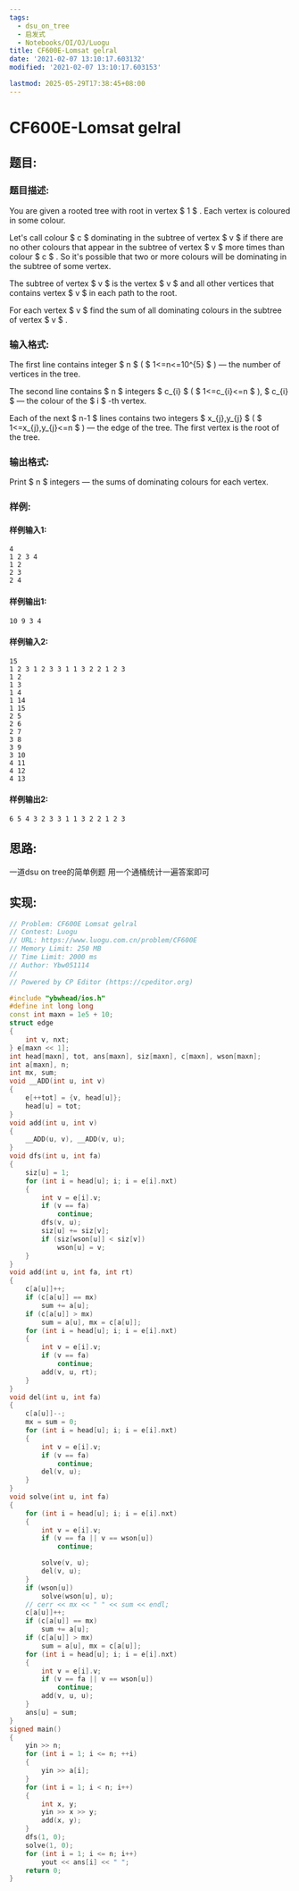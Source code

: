 ```yaml
---
tags: 
  - dsu_on_tree
  - 启发式
  - Notebooks/OI/OJ/Luogu
title: CF600E-Lomsat gelral
date: '2021-02-07 13:10:17.603132'
modified: '2021-02-07 13:10:17.603153'

lastmod: 2025-05-29T17:38:45+08:00
---
```

# CF600E-Lomsat gelral
## 题目:
### 题目描述:
You are given a rooted tree with root in vertex $ 1 $ . Each vertex is coloured in some colour.

Let's call colour $ c $ dominating in the subtree of vertex $ v $ if there are no other colours that appear in the subtree of vertex $ v $ more times than colour $ c $ . So it's possible that two or more colours will be dominating in the subtree of some vertex.

The subtree of vertex $ v $ is the vertex $ v $ and all other vertices that contains vertex $ v $ in each path to the root.

For each vertex $ v $ find the sum of all dominating colours in the subtree of vertex $ v $ .
### 输入格式:
The first line contains integer $ n $ ( $ 1<=n<=10^{5} $ ) — the number of vertices in the tree.

The second line contains $ n $ integers $ c_{i} $ ( $ 1<=c_{i}<=n $ ), $ c_{i} $ — the colour of the $ i $ -th vertex.

Each of the next $ n-1 $ lines contains two integers $ x_{j},y_{j} $ ( $ 1<=x_{j},y_{j}<=n $ ) — the edge of the tree. The first vertex is the root of the tree.
### 输出格式:
Print $ n $ integers — the sums of dominating colours for each vertex.
### 样例:
#### 样例输入1:
```
4
1 2 3 4
1 2
2 3
2 4

```
#### 样例输出1:
```
10 9 3 4

```
#### 样例输入2:
```
15
1 2 3 1 2 3 3 1 1 3 2 2 1 2 3
1 2
1 3
1 4
1 14
1 15
2 5
2 6
2 7
3 8
3 9
3 10
4 11
4 12
4 13

```
#### 样例输出2:
```
6 5 4 3 2 3 3 1 1 3 2 2 1 2 3

```
## 思路:

一道dsu on tree的简单例题
用一个通桶统计一遍答案即可

## 实现:
```cpp
// Problem: CF600E Lomsat gelral
// Contest: Luogu
// URL: https://www.luogu.com.cn/problem/CF600E
// Memory Limit: 250 MB
// Time Limit: 2000 ms
// Author: Ybw051114
//
// Powered by CP Editor (https://cpeditor.org)

#include "ybwhead/ios.h"
#define int long long
const int maxn = 1e5 + 10;
struct edge
{
    int v, nxt;
} e[maxn << 1];
int head[maxn], tot, ans[maxn], siz[maxn], c[maxn], wson[maxn];
int a[maxn], n;
int mx, sum;
void __ADD(int u, int v)
{
    e[++tot] = {v, head[u]};
    head[u] = tot;
}
void add(int u, int v)
{
    __ADD(u, v), __ADD(v, u);
}
void dfs(int u, int fa)
{
    siz[u] = 1;
    for (int i = head[u]; i; i = e[i].nxt)
    {
        int v = e[i].v;
        if (v == fa)
            continue;
        dfs(v, u);
        siz[u] += siz[v];
        if (siz[wson[u]] < siz[v])
            wson[u] = v;
    }
}
void add(int u, int fa, int rt)
{
    c[a[u]]++;
    if (c[a[u]] == mx)
        sum += a[u];
    if (c[a[u]] > mx)
        sum = a[u], mx = c[a[u]];
    for (int i = head[u]; i; i = e[i].nxt)
    {
        int v = e[i].v;
        if (v == fa)
            continue;
        add(v, u, rt);
    }
}
void del(int u, int fa)
{
    c[a[u]]--;
    mx = sum = 0;
    for (int i = head[u]; i; i = e[i].nxt)
    {
        int v = e[i].v;
        if (v == fa)
            continue;
        del(v, u);
    }
}
void solve(int u, int fa)
{
    for (int i = head[u]; i; i = e[i].nxt)
    {
        int v = e[i].v;
        if (v == fa || v == wson[u])
            continue;

        solve(v, u);
        del(v, u);
    }
    if (wson[u])
        solve(wson[u], u);
    // cerr << mx << " " << sum << endl;
    c[a[u]]++;
    if (c[a[u]] == mx)
        sum += a[u];
    if (c[a[u]] > mx)
        sum = a[u], mx = c[a[u]];
    for (int i = head[u]; i; i = e[i].nxt)
    {
        int v = e[i].v;
        if (v == fa || v == wson[u])
            continue;
        add(v, u, u);
    }
    ans[u] = sum;
}
signed main()
{
    yin >> n;
    for (int i = 1; i <= n; ++i)
    {
        yin >> a[i];
    }
    for (int i = 1; i < n; i++)
    {
        int x, y;
        yin >> x >> y;
        add(x, y);
    }
    dfs(1, 0);
    solve(1, 0);
    for (int i = 1; i <= n; i++)
        yout << ans[i] << " ";
    return 0;
}
```

